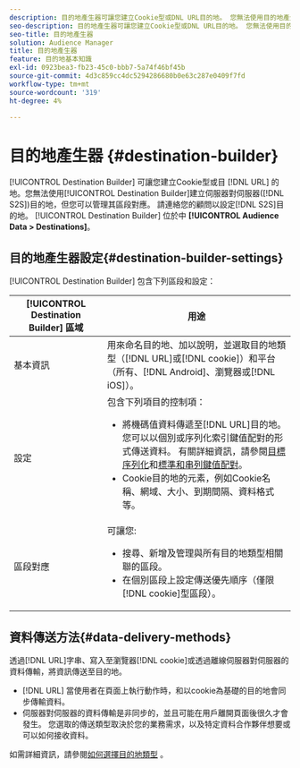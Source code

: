 ```yaml
---
description: 目的地產生器可讓您建立Cookie型或DNL URL目的地。 您無法使用目的地產生器建立伺服器對伺服器(S2S)目的地，但您可以管理其區段對應。 請連絡您的顧問以設定S2S目的地。 目的地產生器位於「對象資料>目的地」。
seo-description: 目的地產生器可讓您建立Cookie型或DNL URL目的地。 您無法使用目的地產生器建立伺服器對伺服器(S2S)目的地，但您可以管理其區段對應。 請連絡您的顧問以設定S2S目的地。 目的地產生器位於「對象資料>目的地」。
seo-title: 目的地產生器
solution: Audience Manager
title: 目的地產生器
feature: 目的地基本知識
exl-id: 0923bea3-fb23-45c0-bbb7-5a74f46bf45b
source-git-commit: 4d3c859cc4dc5294286680b0e63c287e0409f7fd
workflow-type: tm+mt
source-wordcount: '319'
ht-degree: 4%

---
```


# 目的地產生器 {#destination-builder}

[!UICONTROL Destination Builder] 可讓您建立Cookie型或目 [!DNL URL] 的地。您無法使用[!UICONTROL Destination Builder]建立伺服器對伺服器([!DNL S2S])目的地，但您可以管理其區段對應。 請連絡您的顧問以設定[!DNL S2S]目的地。 [!UICONTROL Destination Builder] 位於中 **[!UICONTROL Audience Data > Destinations]**。

## 目的地產生器設定{#destination-builder-settings}

<!-- destination-builder.xml -->

[!UICONTROL Destination Builder] 包含下列區段和設定：

| [!UICONTROL Destination Builder] 區域 | 用途 |
|--- |--- |
| 基本資訊 | 用來命名目的地、加以說明，並選取目的地類型（[!DNL URL]或[!DNL cookie]）和平台（所有、[!DNL Android]、瀏覽器或[!DNL iOS]）。 |
| 設定 | 包含下列項目的控制項：<br/><ul><li>將機碼值資料傳遞至[!DNL URL]目的地。 您可以以個別或序列化索引鍵值配對的形式傳送資料。 有關詳細資訊，請參閱[目標序列化](../../features/destinations/key-value-pairs.md#destination-serialized)和[標準和串列鍵值配對](../../features/destinations/key-value-pairs.md)。 </li><li>Cookie目的地的元素，例如Cookie名稱、網域、大小、到期間隔、資料格式等。</li></ul> |
| 區段對應 | 可讓您: <br/><ul><li>搜尋、新增及管理與所有目的地類型相關聯的區段。 </li><li>在個別區段上設定傳送優先順序（僅限[!DNL cookie]型區段）。</li></ul> |

## 資料傳送方法{#data-delivery-methods}

透過[!DNL URL]字串、寫入至瀏覽器[!DNL cookie]或透過離線伺服器對伺服器的資料傳輸，將資訊傳送至目的地。

* [!DNL URL] 當使用者在頁面上執行動作時，和以cookie為基礎的目的地會同步傳輸資料。
* 伺服器對伺服器的資料傳輸是非同步的，並且可能在用戶離開頁面後很久才會發生。 您選取的傳送類型取決於您的業務需求，以及特定資料合作夥伴想要或可以如何接收資料。

如需詳細資訊，請參閱[如何選擇目的地類型](../../features/destinations/destinations.md) 。
